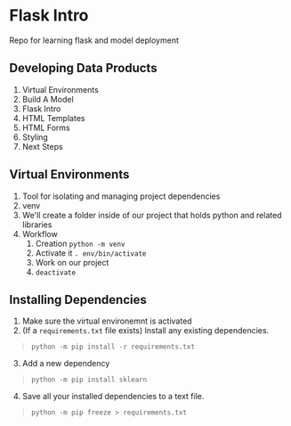# Flask Intro

Repo for learning flask and model deployment

## Developing Data Products

1. Virtual Environments
1. Build A Model
1. Flask Intro
1. HTML Templates
1. HTML Forms
1. Styling
1. Next Steps

## Virtual Environments

1. Tool for isolating and managing project dependencies
1. venv
1. We'll create a folder inside of our project that holds python and related libraries
1. Workflow
    1. Creation `python -m venv`
    1. Activate it `. env/bin/activate`
    1. Work on our project
    1. `deactivate`

## Installing Dependencies

1. Make sure the virtual environemnt is activated 
2. (If a `requirements.txt` file exists) Install any existing dependencies.
> `python -m pip install -r requirements.txt`
3. Add a new dependency
> `python -m pip install sklearn`
4. Save all your installed dependencies to a text file.
> `python -m pip freeze > requirements.txt`